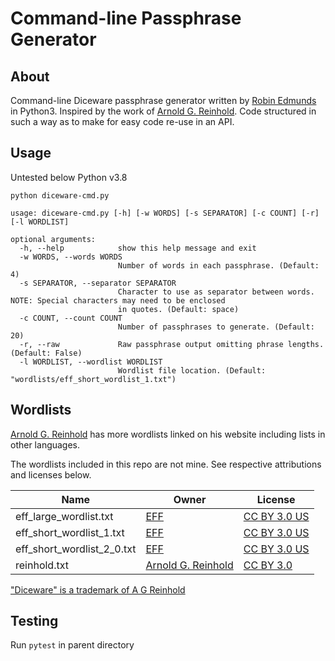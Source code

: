 # Command-line Passphrase Generator

## About

Command-line Diceware passphrase generator written by [Robin Edmunds](https://tersedigital.com) in Python3. Inspired by the work of [Arnold G. Reinhold](http://world.std.com/~reinhold/). Code structured in such a way as to make for easy code re-use in an API.

## Usage

Untested below Python v3.8

`python diceware-cmd.py`

    usage: diceware-cmd.py [-h] [-w WORDS] [-s SEPARATOR] [-c COUNT] [-r] [-l WORDLIST]

    optional arguments:
      -h, --help            show this help message and exit
      -w WORDS, --words WORDS
                            Number of words in each passphrase. (Default: 4)
      -s SEPARATOR, --separator SEPARATOR
                            Character to use as separator between words. NOTE: Special characters may need to be enclosed
                            in quotes. (Default: space)
      -c COUNT, --count COUNT
                            Number of passphrases to generate. (Default: 20)
      -r, --raw             Raw passphrase output omitting phrase lengths. (Default: False)
      -l WORDLIST, --wordlist WORDLIST
                            Wordlist file location. (Default: "wordlists/eff_short_wordlist_1.txt")

## Wordlists

[Arnold G. Reinhold](http://world.std.com/~reinhold/) has more wordlists linked on his website including lists in other languages.

The wordlists included in this repo are not mine. See respective attributions and licenses below.

| Name                       | Owner                                                 | License                                                         |
| -------------------------- | ----------------------------------------------------- | --------------------------------------------------------------- |
| eff_large_wordlist.txt     | [EFF](https://www.eff.org/dice)                       | [CC BY 3.0 US](https://creativecommons.org/licenses/by/3.0/us/) |
| eff_short_wordlist_1.txt   | [EFF](https://www.eff.org/dice)                       | [CC BY 3.0 US](https://creativecommons.org/licenses/by/3.0/us/) |
| eff_short_wordlist_2_0.txt | [EFF](https://www.eff.org/dice)                       | [CC BY 3.0 US](https://creativecommons.org/licenses/by/3.0/us/) |
| reinhold.txt               | [Arnold G. Reinhold](http://world.std.com/~reinhold/) | [CC BY 3.0](https://creativecommons.org/licenses/by/3.0/)       |

["Diceware" is a trademark of A G Reinhold](http://world.std.com/~reinhold/)

## Testing

Run `pytest` in parent directory

